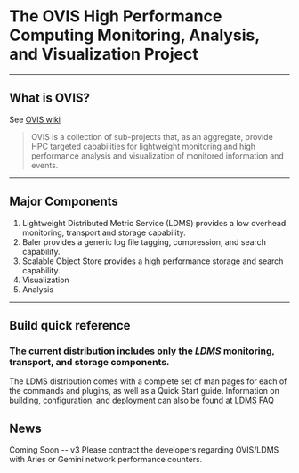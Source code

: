 # The OVIS High Performance Computing Monitoring, Analysis, and Visualization Project

----
## What is OVIS?
See [OVIS wiki](https://ovis.ca.sandia.gov/mediawiki/index.php)

> OVIS is a collection of sub-projects that, as an aggregate, provide HPC targeted capabilities for lightweight monitoring and high performance analysis and visualization of monitored information and events.

----
## Major Components
1. Lightweight Distributed Metric Service (LDMS) provides a low overhead monitoring, transport and storage capability.
2. Baler provides a generic log file tagging, compression, and search capability.
3. Scalable Object Store provides a high performance storage and search capability.
4. Visualization
5. Analysis

----
## Build quick reference
### The current distribution includes only the *LDMS* monitoring, transport, and storage components.
The LDMS distribution comes with a complete set of man pages for each of the commands and plugins, as well as a Quick Start guide.
Information on building, configuration, and deployment can also be found at [LDMS FAQ](https://ovis.ca.sandia.gov/mediawiki/index.php/LDMS_FAQ)

## News
Coming Soon -- v3
Please contract the developers regarding OVIS/LDMS with Aries or Gemini network performance counters.
